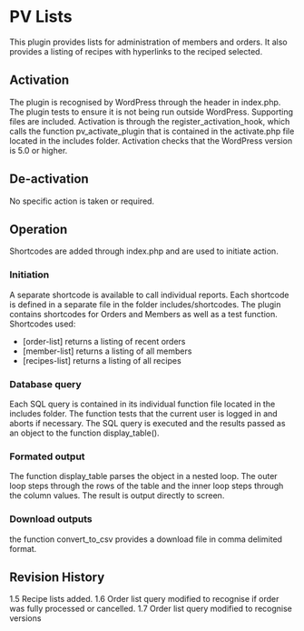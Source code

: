 # PV Lists
This plugin provides lists for administration of members and orders. It also provides a listing of recipes with hyperlinks to the reciped selected.

## Activation
The plugin is recognised by WordPress through the header in index.php.
The plugin tests to ensure it is not being run outside WordPress. Supporting files are included. 
Activation is through the register_activation_hook, which calls the function pv_activate_plugin that is contained in the activate.php file located in the includes folder. Activation checks that the WordPress version is 5.0 or higher.

## De-activation
No specific action is taken or required.

## Operation
Shortcodes are added through index.php and are used to initiate action.

### Initiation
A separate shortcode is available to call individual reports. Each shortcode is defined in a separate file in the folder includes/shortcodes. The plugin contains shortcodes for Orders and Members as well as a test function. Shortcodes used:
- [order-list] returns a listing of recent orders
- [member-list] returns a listing of all members
- [recipes-list] returns a listing of all recipes

### Database query
Each SQL query is contained in its individual function file located in the includes folder. The function tests that the current user is logged in and aborts if necessary. The SQL query is executed and the results passed as an object to the function display_table().

### Formated output
The function display_table parses the object in a nested loop. The outer loop steps through the rows of the table and the inner loop steps through the column values. The result is output directly to screen.

### Download outputs
the function convert_to_csv provides a download file in comma delimited format.

## Revision History
1.5 Recipe lists added.
1.6 Order list query modified to recognise if order was fully processed or cancelled.
1.7 Order list query modified to recognise versions
